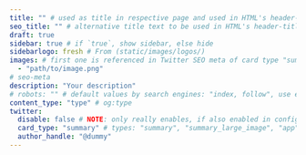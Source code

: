 ```yaml
---
title: "" # used as title in respective page and used in HTML's header-title, IF seo_title is undefined
seo_title: "" # alternative title text to be used in HTML's header-title only
draft: true
sidebar: true # if `true`, show sidebar, else hide
sidebarlogo: fresh # From (static/images/logos/)
images: # first one is referenced in Twitter SEO meta of card type "summary_large_image"; first 4 in OpenGraph SEO meta
  - "path/to/image.png"
# seo-meta
description: "Your description"
# robots: "" # default values by search engines: "index, follow", use e.g. "noindex" to change behaviour
content_type: "type" # og:type
twitter:
  disable: false # NOTE: only really enables, if also enabled in config file
  card_type: "summary" # types: "summary", "summary_large_image", "app", "player"
  author_handle: "@dummy"
---
```

